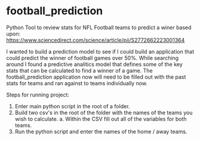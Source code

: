 # football_prediction
Python Tool to review stats for NFL Football teams to predict a winer based upon: https://www.sciencedirect.com/science/article/pii/S2772662223001364

I wanted to build a prediction model to see if I could build an application that could predict the winner of football games over 50%. While searching around I found a predictive analitics model that defines some of the key stats that can be calculated to find a winner of a game. 
The football_prediction application now will need to be filled out with the past stats for teams and ran against to teams individually now.



Steps for running project: 

1. Enter main python script in the root of a folder.
2. Build two csv's in the root of the folder with the names of the teams you wish to calculate.
  a. Within the CSV fill out all of the variables for both teams.
3. Run the python script and enter the names of the home / away teams.


